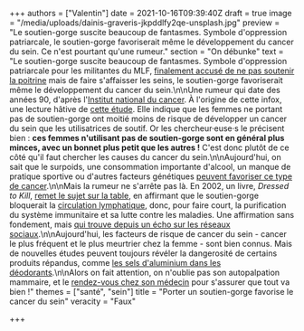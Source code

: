 +++
authors = ["Valentin"]
date = 2021-10-16T09:39:40Z
draft = true
image = "/media/uploads/dainis-graveris-jkpddlfy2qe-unsplash.jpg"
preview = "Le soutien-gorge suscite beaucoup de fantasmes. Symbole d'oppression patriarcale, le soutien-gorge favoriserait même le développement du cancer du sein. Ce n'est pourtant qu'une rumeur."
section = "On débunke"
text = "Le soutien-gorge suscite beaucoup de fantasmes. Symbole d'oppression patriarcale pour les militantes du MLF, [finalement accusé de ne pas soutenir la poitrine](https://www.lemonde.fr/m-styles/article/2013/04/11/le-soutien-gorge-serait-il-inutile_3158156_4497319.html) mais de faire s'affaisser les seins, le soutien-gorge favoriserait même le développement du cancer du sein.\n\nUne rumeur qui date des années 90, d'après l'[Institut national du cancer](https://leseclairages.e-cancer.fr/porter-un-soutien-gorge-favorise-t-il-le-cancer-du-sein/). À l'origine de cette infox, une lecture hâtive de [cette étude](https://pubmed.ncbi.nlm.nih.gov/1827274/). Elle indique que les femmes ne portant pas de soutien-gorge ont moitié moins de risque de développer un cancer du sein que les utilisatrices de soutif. Or les chercheur·euse·s le précisent bien : **ces femmes n'utilisant pas de soutien-gorge sont en général plus minces, avec un bonnet plus petit que les autres !** C'est donc plutôt de ce côté qu'il faut chercher les causes du cancer du sein.\n\nAujourd'hui, on sait que le surpoids, une consommation importante d'alcool, un manque de pratique sportive ou d'autres facteurs génétiques [peuvent favoriser ce type de cancer](https://cancer.ca/fr/cancer-information/cancer-types/breast/risks).\n\nMais la rumeur ne s'arrête pas là. En 2002, un livre, _Dressed to Kill_, [remet le sujet sur la table](https://information.tv5monde.com/terriennes/jeter-ou-ne-pas-jeter-son-soutien-gorge-aux-orties-359182), en affirmant que le soutien-gorge bloquerait la [circulation lymphatique](https://cancer.ca/fr/cancer-information/what-is-cancer/lymphatic-system), donc, pour faire court, la purification du système immunitaire et sa lutte contre les maladies. Une affirmation sans fondement, mais [qui trouve depuis un écho sur les réseaux sociaux](https://factuel.afp.com/non-il-nexiste-pas-de-lien-etabli-entre-le-port-du-soutien-gorge-et-le-cancer-du-sein).\n\nAujourd'hui, les facteurs de risque de cancer du sein - cancer le plus fréquent et le plus meurtrier chez la femme - sont bien connus. Mais de nouvelles études peuvent toujours révéler la dangerosité de certains produits répandus, comme [les sels d'aluminium dans les déodorants](https://www.lci.fr/sante/recherche-cancer-du-sein-des-chercheurs-suisses-appellent-a-l-interdiction-des-sels-d-aluminium-dans-les-deodorants-anti-transpirants-apres-une-nouvelle-etude-2198858.html).\n\nAlors on fait attention, on n'oublie pas son autopalpation mammaire, et le [rendez-vous chez son médecin](https://www.has-sante.fr/jcms/pprd_2974746/fr/cancer-du-sein) pour s'assurer que tout va bien !"
themes = ["santé", "sein"]
title = "Porter un soutien-gorge favorise le cancer du sein"
veracity = "Faux"

+++
